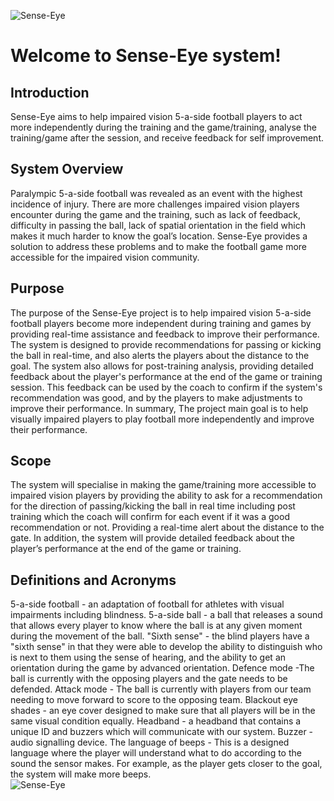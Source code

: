 ![Sense-Eye](https://user-images.githubusercontent.com/65304080/215279708-06625f88-8716-4927-8cf1-c098db58e364.png)
# Welcome to Sense-Eye system!

## Introduction
Sense-Eye aims to help impaired vision 5-a-side football players to act more independently during the training and the game/training, analyse the training/game after the session, and receive feedback for self improvement.

## System Overview
Paralympic 5-a-side football was revealed as an event with the highest incidence of injury. There are more challenges impaired vision players encounter during the game and the training, such as  lack of feedback, difficulty in passing the ball, lack of spatial orientation in the field which makes it much harder to know the goal’s location. Sense-Eye provides a solution to address these problems and to make the football game more accessible for the impaired vision community.

## Purpose
The purpose of the Sense-Eye project is to help impaired vision 5-a-side football players become more independent during training and games by providing real-time assistance and feedback to improve their performance. The system is designed to provide recommendations for passing or kicking the ball in real-time, and also alerts the players about the distance to the goal. The system also allows for post-training analysis, providing detailed feedback about the player's performance at the end of the game or training session. This feedback can be used by the coach to confirm if the system's recommendation was good, and by the players to make adjustments to improve their performance. In summary, The project main goal is to help visually impaired players to play football more independently and improve their performance.
## Scope
The system will specialise in making the game/training more accessible to impaired vision players by providing the ability to ask for a recommendation for the direction of passing/kicking the ball in real time including post training which the coach will confirm for each event if it was a good recommendation or not. Providing a real-time alert about the distance to the gate. In addition, the system will provide detailed feedback about the player’s performance at the end of the game or training.
## Definitions and Acronyms
5-a-side football - an adaptation of football for athletes with visual impairments including blindness.
5-a-side ball - a ball that releases a sound that allows every player to know where the ball is at any given moment during the movement of the ball.
"Sixth sense" - the blind players have a "sixth sense" in that they were able to develop the ability to distinguish who is next to them using the sense of hearing, and the ability to get an orientation during the game by advanced orientation.
Defence mode -The ball is currently with the opposing players and the gate needs to be defended.
Attack mode - The ball is currently with players from our team needing to move forward to score to the opposing team.
Blackout eye shades - an eye cover designed to make sure that all players will be in the same visual condition equally.
Headband - a headband that contains a unique ID  and buzzers which will communicate with our system.
Buzzer - audio signalling device. 
The language of beeps - This is a designed language where the player will understand what to do according to the sound the sensor makes. For example, as the player gets closer to the goal, the system will make more beeps.
<br />
<img src="https://i.ibb.co/C65f8tz/Sense-Eye.gif" alt="Sense-Eye" border="0">
